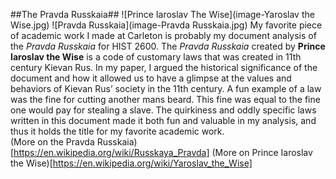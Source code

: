 ##The Pravda Russkaia##
![Prince Iaroslav The Wise](image-Yaroslav the Wise.jpg) ![Pravda Russkaia](image-Pravda Russkaia.jpg)
My favorite piece of academic work I made at Carleton is probably my document analysis of the *Pravda Russkaia* for HIST 2600. The *Pravda Russkaia* created by **Prince Iaroslav the Wise** is a code of customary laws that was created in 11th century Kievan Rus. In my paper, I argued the historical significance of the document and how it allowed us to have a glimpse at the values and behaviors of Kievan Rus’ society in the 11th century. A fun example of a law was the fine for cutting another mans beard. This fine was equal to the fine one would pay for stealing a slave. The quirkiness and oddly specific laws written in this document made it both fun and valuable in my analysis, and thus it holds the title for my favorite academic work.  
(More on the Pravda Russkaia)[https://en.wikipedia.org/wiki/Russkaya_Pravda]
(More on Prince Iaroslav the Wise)[https://en.wikipedia.org/wiki/Yaroslav_the_Wise]
